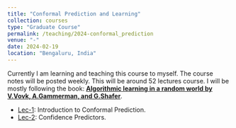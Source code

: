 ```yaml
---
title: "Conformal Prediction and Learning"
collection: courses
type: "Graduate Course"
permalink: /teaching/2024-conformal_prediction
venue: "-"
date: 2024-02-19
location: "Bengaluru, India"
---
```


Currently I am learning and teaching this course to myself. The course notes will be posted weekly. This will be around 52 lectures course. I will be mostly following the book: [**Algorithmic learning in a random world by V.Vovk, A.Gammerman, and G.Shafer**](https://alrw.net/).

- [Lec-1](https://drive.google.com/drive/folders/1CStQPaQJYOXyokzoKSrOyBbt9g13Gar3): Introduction to Conformal Prediction.
- [Lec-2](https://drive.google.com/drive/folders/1CStQPaQJYOXyokzoKSrOyBbt9g13Gar3): Confidence Predictors.